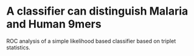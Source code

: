 # A classifier can distinguish Malaria and Human 9mers

ROC analysis of a simple likelihood based classifier based on triplet statistics.
